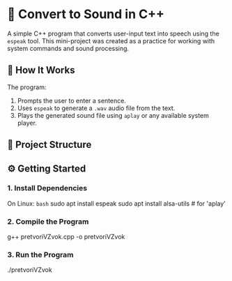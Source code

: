 # 🎵 Convert to Sound in C++

A simple C++ program that converts user-input text into speech using the `espeak` tool. This mini-project was created as a practice for working with system commands and sound processing.

## 🚀 How It Works

The program:
1. Prompts the user to enter a sentence.
2. Uses `espeak` to generate a `.wav` audio file from the text.
3. Plays the generated sound file using `aplay` or any available system player.

## 📁 Project Structure


## ⚙️ Getting Started

### 1. Install Dependencies

On Linux:
`bash`
sudo apt install espeak
sudo apt install alsa-utils  # for 'aplay'

### 2. Compile the Program

g++ pretvoriVZvok.cpp -o pretvoriVZvok

### 3. Run the Program

./pretvoriVZvok
